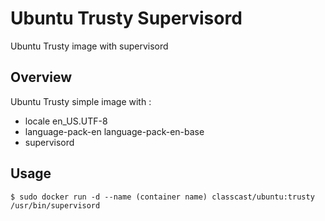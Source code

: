 # Ubuntu Trusty Supervisord

Ubuntu Trusty image with supervisord

## Overview

Ubuntu Trusty simple image with :  

+ locale en_US.UTF-8
+ language-pack-en language-pack-en-base
+ supervisord

## Usage

```
$ sudo docker run -d --name (container name) classcast/ubuntu:trusty /usr/bin/supervisord
```
